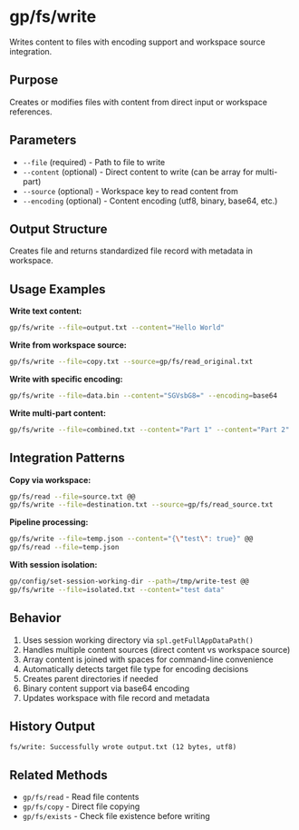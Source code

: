 # gp/fs/write

Writes content to files with encoding support and workspace source integration.

## Purpose
Creates or modifies files with content from direct input or workspace references.

## Parameters
- `--file` (required) - Path to file to write
- `--content` (optional) - Direct content to write (can be array for multi-part)
- `--source` (optional) - Workspace key to read content from
- `--encoding` (optional) - Content encoding (utf8, binary, base64, etc.)

## Output Structure
Creates file and returns standardized file record with metadata in workspace.

## Usage Examples

**Write text content:**
```bash
gp/fs/write --file=output.txt --content="Hello World"
```

**Write from workspace source:**
```bash
gp/fs/write --file=copy.txt --source=gp/fs/read_original.txt
```

**Write with specific encoding:**
```bash
gp/fs/write --file=data.bin --content="SGVsbG8=" --encoding=base64
```

**Write multi-part content:**
```bash
gp/fs/write --file=combined.txt --content="Part 1" --content="Part 2"
```

## Integration Patterns

**Copy via workspace:**
```bash
gp/fs/read --file=source.txt @@
gp/fs/write --file=destination.txt --source=gp/fs/read_source.txt
```

**Pipeline processing:**
```bash
gp/fs/write --file=temp.json --content="{\"test\": true}" @@
gp/fs/read --file=temp.json
```

**With session isolation:**
```bash
gp/config/set-session-working-dir --path=/tmp/write-test @@
gp/fs/write --file=isolated.txt --content="test data"
```

## Behavior
1. Uses session working directory via `spl.getFullAppDataPath()`
2. Handles multiple content sources (direct content vs workspace source)
3. Array content is joined with spaces for command-line convenience
4. Automatically detects target file type for encoding decisions
5. Creates parent directories if needed
6. Binary content support via base64 encoding
7. Updates workspace with file record and metadata

## History Output
```
fs/write: Successfully wrote output.txt (12 bytes, utf8)
```

## Related Methods
- `gp/fs/read` - Read file contents
- `gp/fs/copy` - Direct file copying
- `gp/fs/exists` - Check file existence before writing